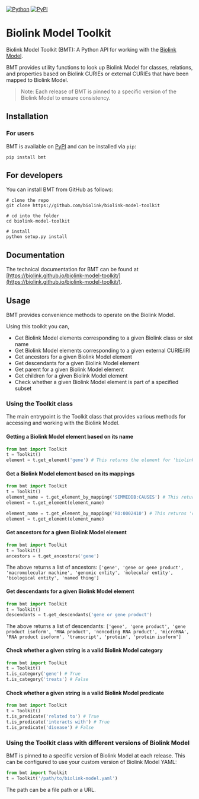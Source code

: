 [![Python](https://img.shields.io/badge/python-3.7+-blue.svg)]()
[![PyPI](https://img.shields.io/pypi/v/bmt)](https://img.shields.io/pypi/v/bmt)

# Biolink Model Toolkit

Biolink Model Toolkit (BMT): A Python API for working with the [Biolink Model](https://github.com/biolink/biolink-model).

BMT provides utility functions to look up Biolink Model for classes, relations, and properties based on Biolink CURIEs
or external CURIEs that have been mapped to Biolink Model.

> Note: Each release of BMT is pinned to a specific version of the Biolink Model to ensure consistency.

## Installation

### For users

BMT is available on [PyPI](https://pypi.org/project/bmt/) and can be installed via `pip`: 

```
pip install bmt
```

## For developers

You can install BMT from GitHub as follows:

```
# clone the repo
git clone https://github.com/biolink/biolink-model-toolkit

# cd into the folder
cd biolink-model-toolkit

# install
python setup.py install
```

## Documentation

The technical documentation for BMT can be found at [https://biolink.github.io/biolink-model-toolkit/](https://biolink.github.io/biolink-model-toolkit/).

## Usage

BMT provides convenience methods to operate on the Biolink Model.

Using this toolkit you can,
- Get Biolink Model elements corresponding to a given Biolink class or slot name
- Get Biolink Model elements corresponding to a given external CURIE/IRI
- Get ancestors for a given Biolink Model element
- Get descendants for a given Biolink Model element
- Get parent for a given Biolink Model element
- Get children for a given Biolink Model element
- Check whether a given Biolink Model element is part of a specified subset


### Using the Toolkit class

The main entrypoint is the Toolkit class that provides various methods for accessing and working with the Biolink Model.

#### Getting a Biolink Model element based on its name

```py
from bmt import Toolkit
t = Toolkit()
element = t.get_element('gene') # This returns the element for 'biolink:Gene'
```

#### Get a Biolink Model element based on its mappings

```py
from bmt import Toolkit
t = Toolkit()
element_name = t.get_element_by_mapping('SEMMEDDB:CAUSES') # This returns 'causes'
element = t.get_element(element_name)

element_name = t.get_element_by_mapping('RO:0002410') # This returns 'causes'
element = t.get_element(element_name)
```

#### Get ancestors for a given Biolink Model element

```py
from bmt import Toolkit
t = Toolkit()
ancestors = t.get_ancestors('gene')
```

The above returns a list of ancestors: `['gene', 'gene or gene product', 'macromolecular machine', 'genomic entity', 'molecular entity', 'biological entity', 'named thing']`

#### Get descendants for a given Biolink Model element

```py
from bmt import Toolkit
t = Toolkit()
descendants = t.get_descendants('gene or gene product')
```

The above returns a list of descendants: `['gene', 'gene product', 'gene product isoform', 'RNA product', 'noncoding RNA product', 'microRNA', 'RNA product isoform', 'transcript', 'protein', 'protein isoform']`

#### Check whether a given string is a valid Biolink Model category

```py
from bmt import Toolkit
t = Toolkit()
t.is_category('gene') # True
t.is_category('treats') # False
```

#### Check whether a given string is a valid Biolink Model predicate

```py
from bmt import Toolkit
t = Toolkit()
t.is_predicate('related to') # True
t.is_predicate('interacts with') # True
t.is_predicate('disease') # False
```


### Using the Toolkit class with different versions of Biolink Model

BMT is pinned to a specific version of Biolink Model at each release. This can be configured to use your custom
version of Biolink Model YAML:

```py
from bmt import Toolkit
t = Toolkit('/path/to/biolink-model.yaml')
``` 

The path can be a file path or a URL.
